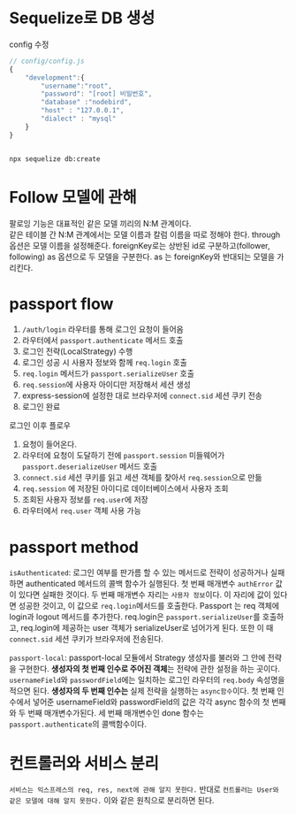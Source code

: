 # Sequelize로 DB 생성

config 수정

```js
// config/config.js
{
    "development":{
        "username":"root",
        "password": "[root] 비밀번호",
        "database" :"nodebird",
        "host" : "127.0.0.1",
        "dialect" : "mysql"
    }
}
```

```bash

npx sequelize db:create

```

# Follow 모델에 관해

팔로잉 기능은 대표적인 같은 모델 끼리의 N:M 관계이다.  
같은 테이블 간 N:M 관계에서는 모델 이름과 칼럼 이름을 따로 정해야 한다. through 옵션은 모델 이름을 설정해준다.
foreignKey로는 상반된 id로 구분하고(follower, following)
as 옵션으로 두 모델을 구분한다. as 는 foreignKey와 반대되는 모델을 가리킨다.

# passport flow

1.  `/auth/login` 라우터를 통해 로그인 요청이 들어옴
2.  라우터에서 `passport.authenticate` 메서드 호출
3.  로그인 전략(LocalStrategy) 수행
4.  로그인 성공 시 사용자 정보와 함께 `req.login` 호출
5.  `req.login` 메서드가 `passport.serializeUser` 호출
6.  `req.session`에 사용자 아이디만 저장해서 세션 생성
7.  express-session에 설정한 대로 브라우저에 `connect.sid` 세션 쿠키 전송
8.  로그인 완료

로그인 이후 플로우

1.  요청이 들어온다.
2.  라우터에 요청이 도달하기 전에 `passport.session` 미들웨어가 `passport.deserializeUser` 메서드 호출
3.  `connect.sid` 세션 쿠키를 읽고 세션 객체를 찾아서 `req.session`으로 만듦
4.  `req.session` 에 저장된 아이디로 데이터베이스에서 사용자 조회
5.  조회된 사용자 정보를 `req.user`에 저장
6.  라우터에서 `req.user` 객체 사용 가능

# passport method

`isAuthenticated`: 로그인 여부를 판가름 할 수 있는 메서드로 전략이 성공하거나 실패하면 authenticated 메서드의 콜백 함수가 실행된다. 첫 번째 매개변수 `authError` 값이 있다면 실패한 것이다.
두 번째 매개변수 자리는 `사용자 정보`이다. 이 자리에 값이 있다면 성공한 것이고, 이 값으로 `req.login`메서드를 호출한다. Passport 는 req 객체에 login과 logout 메서드를 추가한다. req.login은 `passport.serializeUser`를 호출하고, req.login에 제공하는 user 객체가 serializeUser로 넘어가게 된다. 또한 이 때 `connect.sid` 세션 쿠키가 브라우저에 전송된다.

`passport-local`: passport-local 모듈에서 Strategy 생성자를 불러와 그 안에 전략을 구현한다. **생성자의 첫 번째 인수로 주어진 객체**는 전략에 관한 설정을 하는 곳이다. `usernameField`와 `passwordField`에는 일치하는 로그인 라우터의 `req.body` 속성명을 적으면 된다.
**생성자의 두 번째 인수는** 실제 전략을 실행하는 `async함수`이다. 첫 번째 인수에서 넣어준 usernameField와 passwordField의 값은 각각 async 함수의 첫 번째와 두 번째 매개변수가된다. 세 번째 매개변수인 done 함수는 `passport.authenticate`의 콜백함수이다.

# 컨트롤러와 서비스 분리

`서비스는 익스프레스의 req, res, next에 관해 알지 못한다.` 반대로 `컨트롤러는 User와 같은 모델에 대해 알지 못한다.`
이와 같은 원칙으로 분리하면 된다.

